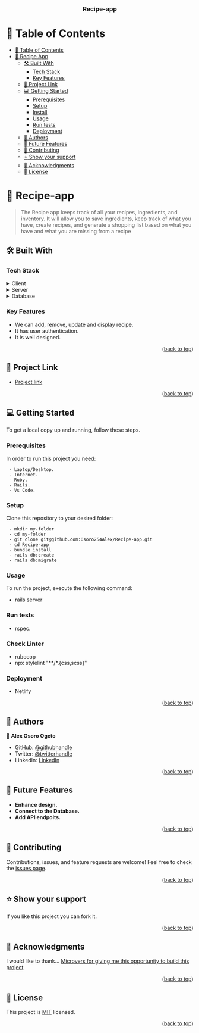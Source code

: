 <a name="readme-top"></a>

<div align="center">
  <h3><b>Recipe-app</b></h3>
</div>

<!-- TABLE OF CONTENTS -->

# :green_book: Table of Contents
- [:green_book: Table of Contents](#-table-of-contents)
- [:book: Recipe App](#Recipe-app)
  - [:hammer_and_wrench: Built With ](#-built-with-)
    - [Tech Stack ](#tech-stack-)
    - [Key Features ](#key-features-)
  - [:link: Project Link ](#-project-link-)
  - [:computer: Getting Started ](#-getting-started-)
    - [Prerequisites](#prerequisites)
    - [Setup](#setup)
    - [Install](#install)
    - [Usage](#usage)
    - [Run tests](#run-tests)
    - [Deployment](#deployment)
  - [:busts_in_silhouette: Authors ](#-authors-)
  - [:telescope: Future Features ](#-future-features-)
  - [:handshake: Contributing ](#-contributing-)
  - [:star:️ Show your support ](#️-show-your-support-)
  - [:pray: Acknowledgments ](#-acknowledgments-)
  - [:memo: License ](#-license-)

<!-- PROJECT DESCRIPTION -->

# :book: Recipe-app <a name="about-project"></a>
> The Recipe app keeps track of all your recipes, ingredients, and inventory. It will allow you to save ingredients, keep track of what you have, create recipes, and generate a shopping list based on what you have and what you are missing from a recipe
## :hammer_and_wrench: Built With <a name="built-with"></a>
### Tech Stack <a name="tech-stack"></a>
<details>
  <summary>Client</summary>
  <ul>
    <li>Ruby on Rails</li>
  </ul>
</details>
<details>
  <summary>Server</summary>
  <ul>
    <li>Ruby on Rails</li>
  </ul>
</details>
<details>
<summary>Database</summary>
  <ul>
    <li>Postgresql</li>
  </ul>
</details>

<!-- Features -->

### Key Features <a name="key-features"></a>
- We can add, remove, update and display recipe.
- It has user authentication.
- It is well designed.

<p align="right">(<a href="#readme-top">back to top</a>)</p>

<!-- PROJECT LINK-->

## :link: Project Link <a name="project link"></a>
- [Project link](https://github.com/Osoro254Alex/Recipe-app)
<p align="right">(<a href="#readme-top">back to top</a>)</p>

<!-- GETTING STARTED -->

## :computer: Getting Started <a name="getting-started"></a>

To get a local copy up and running, follow these steps.

### Prerequisites
In order to run this project you need:
```
 - Laptop/Desktop.
 - Internet.
 - Ruby.
 - Rails.
 - Vs Code.
```
### Setup
Clone this repository to your desired folder:
```
 - mkdir my-folder
 - cd my-folder
 - git clone git@github.com:Osoro254Alex/Recipe-app.git
 - cd Recipe-app
 - bundle install
 - rails db:create
 - rails db:migrate
```
### Usage

To run the project, execute the following command:
- rails server

### Run tests

- rspec.

### Check Linter

- rubocop
- npx stylelint "**/*.{css,scss}"

### Deployment

- Netlify
<p align="right">(<a href="#readme-top">back to top</a>)</p>

<!-- AUTHORS -->

## 👥 Authors <a name="authors"></a>
👤 **Alex Osoro Ogeto**

- GitHub: [@githubhandle](https://github.com/Osoro254Alex)
- Twitter: [@twitterhandle](https://twitter.com/ALEX14809153)
- LinkedIn: [LinkedIn](https://www.linkedin.com/in/alexogeto/)

<p align="right">(<a href="#readme-top">back to top</a>)</p>

<!-- FUTURE FEATURES -->

## :telescope: Future Features <a name="future-features"></a>
- **Enhance design.**
- **Connect to the Database.**
- **Add API endpoits.**
<p align="right">(<a href="#readme-top">back to top</a>)</p>

<!-- CONTRIBUTING -->

## :handshake: Contributing <a name="contributing"></a>
Contributions, issues, and feature requests are welcome!
Feel free to check the [issues page](https://github.com/Osoro254Alex/Recipe-app/issues).
<p align="right">(<a href="#readme-top">back to top</a>)</p>

<!-- SUPPORT -->

## :star:️ Show your support <a name="support"></a>
If you like this project you can fork it.
<p align="right">(<a href="#readme-top">back to top</a>)</p>

<!-- ACKNOWLEDGEMENTS -->

## :pray: Acknowledgments <a name="acknowledgements"></a>
I would like to thank... <a href="https://www.microverse.org/?gclid=CjwKCAiArY2fBhB9EiwAWqHK6s-2-x4d57Pghz47XT1BgsYuF81ZprM-k-IwzI0_L96nV0SQ93A8ExoCVnQQAvD_BwE" title="planet icons">Microvers for giving me this opportunity to build this project</a>
<p align="right">(<a href="#readme-top">back to top</a>)</p>

## 📝 License <a name="license"></a>

This project is [MIT](./LICENSE) licensed.

<p align="right">(<a href="#readme-top">back to top</a>)</p>